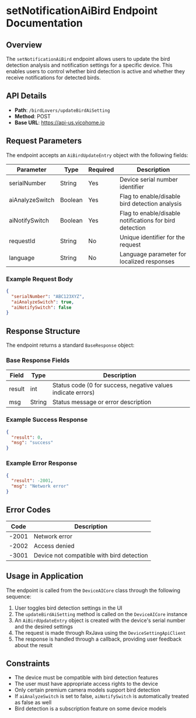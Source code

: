 # setNotificationAiBird Endpoint Documentation

## Overview
The `setNotificationAiBird` endpoint allows users to update the bird detection analysis and notification settings for a specific device. This enables users to control whether bird detection is active and whether they receive notifications for detected birds.

## API Details
- **Path**: `/birdLovers/updateBirdAiSetting`
- **Method**: POST
- **Base URL**: https://api-us.vicohome.io

## Request Parameters
The endpoint accepts an `AiBirdUpdateEntry` object with the following fields:

| Parameter | Type | Required | Description |
|-----------|------|----------|-------------|
| serialNumber | String | Yes | Device serial number identifier |
| aiAnalyzeSwitch | Boolean | Yes | Flag to enable/disable bird detection analysis |
| aiNotifySwitch | Boolean | Yes | Flag to enable/disable notifications for bird detection |
| requestId | String | No | Unique identifier for the request |
| language | String | No | Language parameter for localized responses |

### Example Request Body
```json
{
  "serialNumber": "ABC123XYZ",
  "aiAnalyzeSwitch": true,
  "aiNotifySwitch": false
}
```

## Response Structure
The endpoint returns a standard `BaseResponse` object:

### Base Response Fields
| Field | Type | Description |
|-------|------|-------------|
| result | int | Status code (0 for success, negative values indicate errors) |
| msg | String | Status message or error description |

### Example Success Response
```json
{
  "result": 0,
  "msg": "success"
}
```

### Example Error Response
```json
{
  "result": -2001,
  "msg": "Network error"
}
```

## Error Codes
| Code | Description |
|------|-------------|
| -2001 | Network error |
| -2002 | Access denied |
| -3001 | Device not compatible with bird detection |

## Usage in Application
The endpoint is called from the `DeviceAICore` class through the following sequence:
1. User toggles bird detection settings in the UI
2. The `updateBirdAiSetting` method is called on the `DeviceAICore` instance
3. An `AiBirdUpdateEntry` object is created with the device's serial number and the desired settings
4. The request is made through RxJava using the `DeviceSettingApiClient`
5. The response is handled through a callback, providing user feedback about the result

## Constraints
- The device must be compatible with bird detection features
- The user must have appropriate access rights to the device
- Only certain premium camera models support bird detection
- If `aiAnalyzeSwitch` is set to false, `aiNotifySwitch` is automatically treated as false as well
- Bird detection is a subscription feature on some device models
